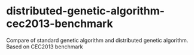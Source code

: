 # distributed-genetic-algorithm-cec2013-benchmark
Compare of standard genetic algorithm and distributed genetic algorithm. Based on CEC2013 benchmark
